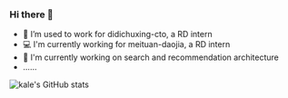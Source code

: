 ### Hi there 👋

<!--
**KaleW515/kalew515** is a ✨ _special_ ✨ repository because its `README.md` (this file) appears on your GitHub profile.

Here are some ideas to get you started:

- 🔭 I’m currently working on ...
- 🌱 I’m currently learning ...
- 👯 I’m looking to collaborate on ...
- 🤔 I’m looking for help with ...
- 💬 Ask me about ...
- 📫 How to reach me: ...
- 😄 Pronouns: ...
- ⚡ Fun fact: ...
- - 🏃 I’m going to meituan-daojia soon, a RD intern
  -->
- 🏃 I’m used to work for didichuxing-cto, a RD intern
- 💻 I'm currently working for meituan-daojia, a RD intern
- 🔭 I'm currently working on search and recommendation architecture
- ......

![kale's GitHub stats](https://github-readme-stats.vercel.app/api?username=kalew515&show_icons=true&theme=radical)
